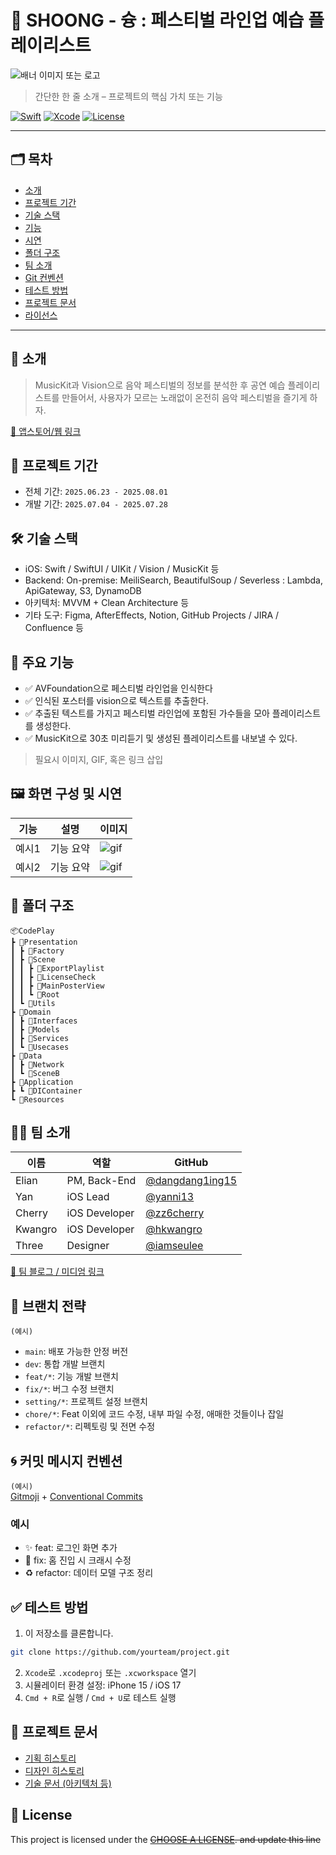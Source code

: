 # 🚀 SHOONG - 슝 : 페스티벌 라인업 예습 플레이리스트

![배너 이미지 또는 로고](링크)

> 간단한 한 줄 소개 – 프로젝트의 핵심 가치 또는 기능

[![Swift](https://img.shields.io/badge/Swift-5.9-orange.svg)]()
[![Xcode](https://img.shields.io/badge/Xcode-15.0-blue.svg)]()
[![License](https://img.shields.io/badge/license-MIT-green.svg)]()

---

## 🗂 목차
- [소개](#소개)
- [프로젝트 기간](#프로젝트-기간)
- [기술 스택](#기술-스택)
- [기능](#기능)
- [시연](#시연)
- [폴더 구조](#폴더-구조)
- [팀 소개](#팀-소개)
- [Git 컨벤션](#git-컨벤션)
- [테스트 방법](#테스트-방법)
- [프로젝트 문서](#프로젝트-문서)
- [라이선스](#lock_with_ink_pen-license)

---

## 📱 소개

> MusicKit과 Vision으로 음악 페스티벌의 정보를 분석한 후 공연 예습 플레이리스트를 만들어서, 사용자가 모르는 노래없이 온전히 음악 페스티벌을 즐기게 하자.

[🔗 앱스토어/웹 링크](https://example.com)


## 📆 프로젝트 기간
- 전체 기간: `2025.06.23 - 2025.08.01`
- 개발 기간: `2025.07.04 - 2025.07.28`


## 🛠 기술 스택

- iOS: Swift / SwiftUI / UIKit / Vision / MusicKit 등
- Backend: On-premise: MeiliSearch, BeautifulSoup / Severless : Lambda, ApiGateway, S3, DynamoDB
- 아키텍처: MVVM + Clean Architecture 등
- 기타 도구: Figma, AfterEffects, Notion, GitHub Projects / JIRA / Confluence 등


## 🌟 주요 기능

- ✅ AVFoundation으로 페스티벌 라인업을 인식한다
- ✅ 인식된 포스터를 vision으로 텍스트를 추출한다.
- ✅ 추출된 텍스트를 가지고 페스티벌 라인업에 포함된 가수들을 모아 플레이리스트를 생성한다.
- ✅ MusicKit으로 30초 미리듣기 및 생성된 플레이리스트를 내보낼 수 있다.

> 필요시 이미지, GIF, 혹은 링크 삽입


## 🖼 화면 구성 및 시연

| 기능 | 설명 | 이미지 |
|------|------|--------|
| 예시1 | 기능 요약 | ![gif](링크) |
| 예시2 | 기능 요약 | ![gif](링크) |


## 🧱 폴더 구조

```
📦CodePlay
┣ 📂Presentation
┃ ┣ 📂Factory
┃ ┣ 📂Scene
┃ ┃ ┣ 📂ExportPlaylist
┃ ┃ ┣ 📂LicenseCheck
┃ ┃ ┣ 📂MainPosterView
┃ ┃ ┗ 📂Root
┃ ┗ 📂Utils
┣ 📂Domain
┃ ┣ 📂Interfaces
┃ ┣ 📂Models
┃ ┣ 📂Services
┃ ┗ 📂Usecases
┣ 📂Data
┃ ┣ 📂Network
┃ ┗ 📂SceneB
┣ 📂Application
┣ ┗ 📂DIContainer
┗ 📂Resources
```


## 🧑‍💻 팀 소개

| 이름 | 역할 | GitHub |
|------|------|--------|
| Elian | PM, Back-End | [@dangdang1ing15](https://github.com/dangdang1ing15) |
| Yan | iOS Lead | [@yanni13](https://github.com/yanni13) |
| Cherry | iOS Developer | [@zz6cherry](https://github.com/zz6cherry) |
| Kwangro | iOS Developer | [@hkwangro](https://github.com/hkwangro) |
| Three | Designer | [@iamseulee](https://github.com/iamseulee) |


[🔗 팀 블로그 / 미디엄 링크](https://medium.com/example)

## 🔖 브랜치 전략
`(예시)`
- `main`: 배포 가능한 안정 버전
- `dev`: 통합 개발 브랜치
- `feat/*`: 기능 개발 브랜치
- `fix/*`: 버그 수정 브랜치
- `setting/*`: 프로젝트 설정 브랜치
- `chore/*`: Feat 이외에 코드 수정, 내부 파일 수정, 애매한 것들이나 잡일
- `refactor/*`: 리펙토링 및 전면 수정


## 🌀 커밋 메시지 컨벤션
`(예시)`  
[Gitmoji](https://gitmoji.dev) + [Conventional Commits](https://www.conventionalcommits.org)

### 예시
- ✨ feat: 로그인 화면 추가
- 🐛 fix: 홈 진입 시 크래시 수정
- ♻️ refactor: 데이터 모델 구조 정리


## ✅ 테스트 방법

1. 이 저장소를 클론합니다.
```bash
git clone https://github.com/yourteam/project.git
```
2. `Xcode`로 `.xcodeproj` 또는 `.xcworkspace` 열기
3. 시뮬레이터 환경 설정: iPhone 15 / iOS 17
4. `Cmd + R`로 실행 / `Cmd + U`로 테스트 실행


## 📎 프로젝트 문서

- [기획 히스토리](링크)
- [디자인 히스토리](링크)
- [기술 문서 (아키텍처 등)](링크)


## 📝 License

This project is licensed under the ~~[CHOOSE A LICENSE](https://choosealicense.com). and update this line~~
